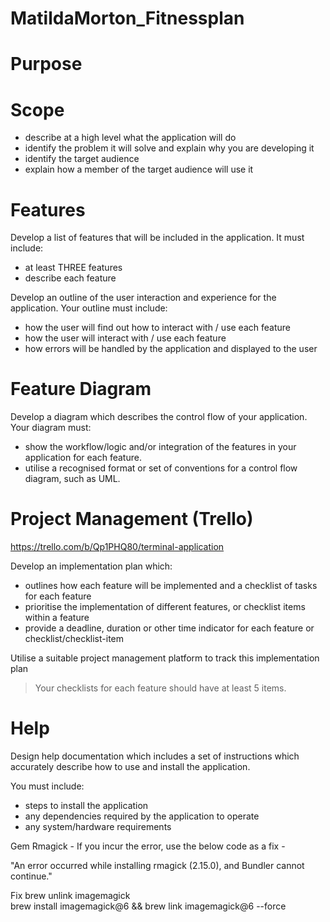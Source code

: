 # MatildaMorton_Fitnessplan

# Purpose

# Scope
- describe at a high level what the application will do
- identify the problem it will solve and explain why you are developing it
- identify the target audience
- explain how a member of the target audience will use it



# Features
Develop a list of features that will be included in the application. It must include:
- at least THREE features
- describe each feature



Develop an outline of the user interaction and experience for the application.
Your outline must include:
- how the user will find out how to interact with / use each feature
- how the user will interact with / use each feature
- how errors will be handled by the application and displayed to the user

# Feature Diagram
Develop a diagram which describes the control flow of your application. Your diagram must:
- show the workflow/logic and/or integration of the features in your application for each feature.
- utilise a recognised format or set of conventions for a control flow diagram, such as UML.


# Project Management (Trello)
https://trello.com/b/Qp1PHQ80/terminal-application 


Develop an implementation plan which:
- outlines how each feature will be implemented and a checklist of tasks for each feature
- prioritise the implementation of different features, or checklist items within a feature
- provide a deadline, duration or other time indicator for each feature or checklist/checklist-item

Utilise a suitable project management platform to track this implementation plan

> Your checklists for each feature should have at least 5 items.



# Help
Design help documentation which includes a set of instructions which accurately describe how to use and install the application.

You must include:
- steps to install the application
- any dependencies required by the application to operate
- any system/hardware requirements

Gem Rmagick - If you incur the error, use the below code as a fix  - 

"An error occurred while installing rmagick (2.15.0), and Bundler cannot continue." 

Fix
brew unlink imagemagick     
brew install imagemagick@6 && brew link imagemagick@6 --force


